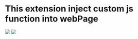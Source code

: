 # This extension inject custom js function into webPage


![](https://p.pstatp.com/origin/c5d00038798964b18ce)
![](https://p.pstatp.com/large/c5d000388a310dad680)